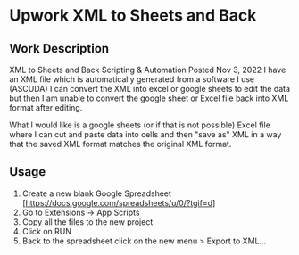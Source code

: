 # Upwork XML to Sheets and Back

## Work Description

XML to Sheets and Back
Scripting & Automation Posted Nov 3, 2022
I have an XML file which is automatically generated from a software I use (ASCUDA) I can convert the XML into excel or google sheets to edit the data but then I am unable to convert the google sheet or Excel file back into XML format after editing.

What I would like is a google sheets (or if that is not possible) Excel file where I can cut and paste data into cells and then "save as" XML in a way that the saved XML format matches the original XML format.

## Usage

1. Create a new blank Google Spreadsheet [https://docs.google.com/spreadsheets/u/0/?tgif=d]
2. Go to Extensions -> App Scripts
3. Copy all the files to the new project
4. Click on RUN
5. Back to the spreadsheet click on the new menu > Export to XML...
